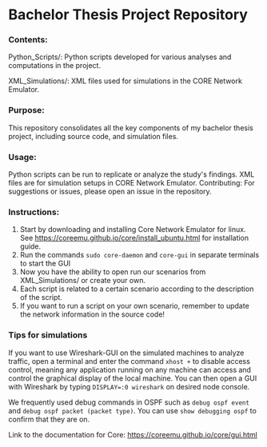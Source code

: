 # Bachelor Thesis Project Repository

### Contents:

Python_Scripts/: Python scripts developed for various analyses and computations in the project.

XML_Simulations/: XML files used for simulations in the CORE Network Emulator.

### Purpose:

This repository consolidates all the key components of my bachelor thesis project, including source code, and simulation files.

### Usage:

Python scripts can be run to replicate or analyze the study's findings.
XML files are for simulation setups in CORE Network Emulator.
Contributing:
For suggestions or issues, please open an issue in the repository.

### Instructions:

1. Start by downloading and installing Core Network Emulator for linux. See https://coreemu.github.io/core/install_ubuntu.html for installation guide.
2. Run the commands ```sudo core-daemon``` and ```core-gui``` in separate terminals to start the GUI
3. Now you have the ability to open run our scenarios from XML_Simulations/ or create your own.
4. Each script is related to a certain scenario according to the description of the script.
5. If you want to run a script on your own scenario, remember to update the network information in the source code!

### Tips for simulations

If you want to use Wireshark-GUI on the simulated machines to analyze traffic, open a terminal and enter the command ```xhost +``` to disable access control, meaning any application running on any machine can access and control the graphical display of the local machine. You can then open a GUI with Wireshark by typing ```DISPLAY=:0 wireshark``` on desired node console.
 
We frequently used debug commands in OSPF such as ```debug ospf event``` and ```debug ospf packet (packet type)```. You can use ```show debugging ospf``` to confirm that they are on.

Link to the documentation for Core:
https://coreemu.github.io/core/gui.html



